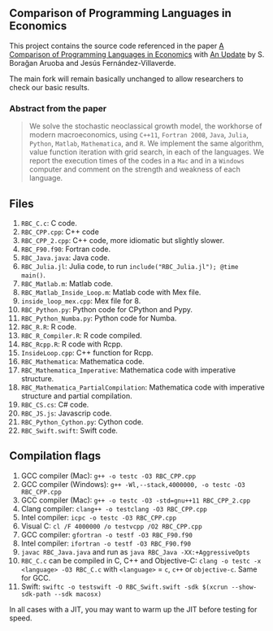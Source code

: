 ﻿## Comparison of Programming Languages in Economics

This project contains the source code referenced in the paper [A Comparison of
Programming Languages in Economics][1] with [An Update][2] by S. Borağan Aruoba and Jesús
Fernández-Villaverde.

The main fork will remain basically unchanged to allow researchers to check our
basic results.

### Abstract from the paper

> We solve the stochastic neoclassical growth model, the workhorse of modern
> macroeconomics, using `C++11`, `Fortran 2008`, `Java`, `Julia`, `Python`,
> `Matlab`, `Mathematica`, and `R`. We implement the same algorithm, value
> function iteration with grid search, in each of the languages. We report the
> execution times of the codes in a `Mac` and in a `Windows` computer and
> comment on the strength and weakness of each language.

## Files

1. `RBC_C.c`: C code. 
2. `RBC_CPP.cpp`: C++ code
3. `RBC_CPP_2.cpp`: C++ code, more idiomatic but slightly slower.
4. `RBC_F90.f90`: Fortran code.
5. `RBC_Java.java`: Java code.
6. `RBC_Julia.jl`: Julia code, to run `include("RBC_Julia.jl"); @time main()`.
6. `RBC_Matlab.m`: Matlab code.
8. `RBC_Matlab_Inside_Loop.m`: Matlab code with Mex file.
9. `inside_loop_mex.cpp`: Mex file for 8.
10. `RBC_Python.py`: Python code for CPython and Pypy.
11. `RBC_Python_Numba.py`: Python code for Numba.
12. `RBC_R.R`: R code.
13. `RBC_R_Compiler.R`: R code compiled.
14. `RBC_Rcpp.R`: R code with Rcpp.
15. `InsideLoop.cpp`: C++ function for Rcpp.
16. `RBC_Mathematica`: Mathematica code.
17. `RBC_Mathematica_Imperative`: Mathematica code with imperative structure.
18. `RBC_Mathematica_PartialCompilation`: Mathematica code with imperative
    structure and partial compilation.
19. `RBC_CS.cs`: C# code.
20. `RBC_JS.js`: Javascrip code.
21. `RBC_Python_Cython.py`: Cython code.
22. `RBC_Swift.swift`: Swift code.

## Compilation flags

1. GCC compiler (Mac): `g++ -o testc -O3 RBC_CPP.cpp`
2. GCC compiler (Windows): `g++ -Wl,--stack,4000000, -o testc -O3 RBC_CPP.cpp`
3. GCC compiler (Mac): `g++ -o testc -O3 -std=gnu++11 RBC_CPP_2.cpp`
4. Clang compiler: `clang++ -o testclang -O3 RBC_CPP.cpp`
5. Intel compiler: `icpc -o testc -O3 RBC_CPP.cpp`
6. Visual C: `cl /F 4000000 /o testvcpp /O2 RBC_CPP.cpp`
7. GCC compiler: `gfortran -o testf -O3 RBC_F90.f90`
8. Intel compiler: `ifortran -o testf -O3 RBC_F90.f90`
9. `javac RBC_Java.java` and run as `java RBC_Java -XX:+AggressiveOpts`
10. `RBC_C.c` can be compiled in C, C++ and Objective-C: `clang -o testc -x <language> -O3 RBC_C.c` with `<language>` = `c`, `c++` or `objective-c`. Same for GCC.
11. Swift: `swiftc -o testswift -O RBC_Swift.swift -sdk $(xcrun --show-sdk-path --sdk macosx)`

In all cases with a JIT, you may want to warm up the JIT before testing for
speed.

[1]: https://www.sas.upenn.edu/~jesusfv/comparison_languages.pdf
[2]: https://www.sas.upenn.edu/~jesusfv/Update_March_23_2018.pdf
